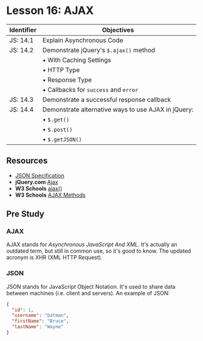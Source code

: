 # Lesson 16: AJAX

Identifier   | Objectives
-------------|------------
JS: 14.1     | Explain Asynchronous Code
JS: 14.2     | Demonstrate jQuery's `$.ajax()` method
             | &bull; With Caching Settings
             | &bull; HTTP Type
             | &bull; Response Type
             | &bull; Callbacks for `success` and `error`
JS: 14.3     | Demonstrate a successful response callback
JS: 14.4     | Demonstrate alternative ways to use AJAX in jQuery:
             | &bull; `$.get()`
             | &bull; `$.post()`
             | &bull; `$.getJSON()`

## Resources

- [JSON Specification](http://www.json.org/)
- __jQuery.com__ [Ajax](http://learn.jquery.com/ajax/)
- __W3 Schools__ [ajax()](http://www.w3schools.com/jquery/ajax_ajax.asp)
- __W3 Schools__ [AJAX Methods](http://www.w3schools.com/jquery/jquery_ref_ajax.asp)

## Pre Study

### AJAX

AJAX stands for *Asynchronous JavaScript And XML*. It's actually an outdated term, but still in common use, so it's good to know. The updated acronym is XHR (XML HTTP Request). 

### JSON

JSON stands for JavaScript Object Notation. It's used to share data between machines (i.e. client and servers). An example of JSON:

```json
{
  "id": 1,
  "username": "batman",
  "firstName": "Bruce",
  "lastName": "Wayne"
}
```

